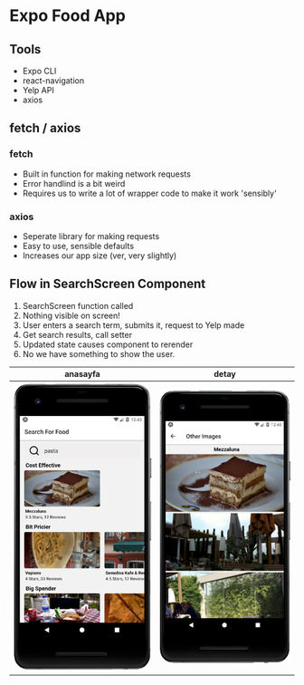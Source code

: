 # Expo Food App

## Tools

- Expo CLI
- react-navigation
- Yelp API
- axios

## fetch / axios

### fetch

- Built in function for making network requests
- Error handlind is a bit weird
- Requires us to write a lot of wrapper code to make it work 'sensibly'

### axios

- Seperate library for making requests
- Easy to use, sensible defaults
- Increases our app size (ver, very slightly)

## Flow in SearchScreen Component

1. SearchScreen function called
2. Nothing visible on screen!
3. User enters a search term, submits it, request to Yelp made
4. Get search results, call setter
5. Updated state causes component to rerender
6. No we have something to show the user.

| anasayfa                                                                                                     | detay                                                                                                     |
| ------------------------------------------------------------------------------------------------------------ | --------------------------------------------------------------------------------------------------------- |
| ![Expo-Food-App](https://github.com/ahmetizgi84/Expo-Food-App/blob/master/screenshots/anasayfa.png?raw=true) | ![Expo-Food-App](https://github.com/ahmetizgi84/Expo-Food-App/blob/master/screenshots/detay.png?raw=true) |
